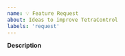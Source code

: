 ```yaml
---
name: 💡 Feature Request
about: Ideas to improve TetraControl
labels: 'request'
---
```


**Description**

<!-- Clear description of what you'd like to see. -->